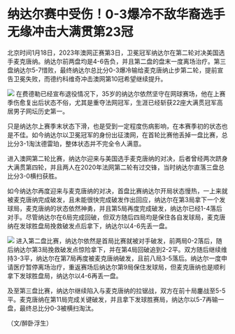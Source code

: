 # 纳达尔赛中受伤！0-3爆冷不敌华裔选手 无缘冲击大满贯第23冠

北京时间1月18日，2023年澳网正赛第3日，卫冕冠军纳达尔在第二轮对决美国选手麦克唐纳。纳达尔前两盘均是4-6告负，并且第二盘的盘末一度离场治疗。第三盘纳达尔5-7惜败，最终纳达尔总比分0-3爆冷输给麦克唐纳止步第二轮，提前宣告卫冕失败，而德约科维奇冲击澳网第10冠希望继续提升。

![](https://inews.gtimg.com/news_bt/OYPxOQ4Ovx4mZJsQlL-XXdnBmT3PThPqHjdeKIuI8KoOQAA/1000)
在费德勒已经宣布退役情况下，35岁的纳达尔依然坚守在网球赛场，他在上赛季伤愈复出后状态不俗，尤其是重夺法网冠军，生涯已经斩获22座大满贯冠军高居男子网坛历史第一。

只是纳达尔上赛季末状态下滑，也是受到一定程度伤病影响，在本赛季初的状态也是不佳。如今纳达尔以卫冕冠军的身份出征澳网，在首轮比赛他丢掉一盘比赛，总比分3-1淘汰德雷珀，整体状态并不完全令人满意。

进入澳网第二轮比赛，纳达尔迎来与美国选手麦克唐纳的对决，后者曾经两次跻身大满贯第四轮，并且两人在2020年法网第二轮有过交锋，当时纳达尔直落三盘总比分3-0横扫获胜。

如今纳达尔再度迎来与麦克唐纳的对决，首盘比赛纳达尔开局状态慢热，一上来就被麦克唐纳完成破发，且未能很快完成破发作出回应，纳达尔在第3局拿下一个发球局，麦克唐纳的状态依然神勇，并且第5局再度完成破发，纳达尔已经1-4落后对手。尽管纳达尔在6局完成回破，但双方随后四局均是保住各自发球局，麦克唐纳在发球胜盘局挽救破发点后拿下，纳达尔以4-6先丢一盘。

![](https://inews.gtimg.com/news_bt/OPAuVKk_Zd38_X8CnW4WHJJtNTJswpaSm5Fom2L5tdMv4AA/1000)
进入第二盘比赛，纳达尔依然是首局比赛就被对手破发，前两局0-2落后，随后纳达尔第3局挽救破发点惊险拿下，并在第4局回破追到2-2平。双方随后继续维持3-3平，纳达尔在第7局再度被麦克唐纳破发，且前八局3-5落后。纳达尔一度申请医疗暂停离场治疗，重返赛场后纳达尔第9局保住发球局，但麦克唐纳也是顺利拿下发球胜盘局，纳达尔以4-6再丢一盘。

及至第三盘比赛，纳达尔继续陷入与麦克唐纳的拉锯战，双方在前十局鏖战至5-5平。麦克唐纳在第11局完成关键破发，并且拿下发球胜赛局，纳达尔以5-7再输一盘，最终总比分0-3被横扫淘汰。

（文/醉卧浮生）

